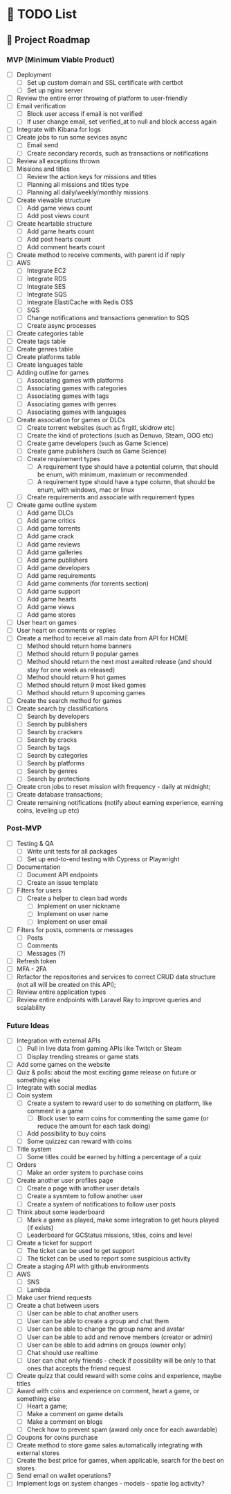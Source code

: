 # 📝 TODO List

## 🚀 Project Roadmap

### MVP (Minimum Viable Product)

- [ ] Deployment
  - [ ] Set up custom domain and SSL certificate with certbot
  - [ ] Set up nginx server
- [ ] Review the entire error throwing of platform to user-friendly
- [ ] Email verification
  - [ ] Block user access if email is not verified
  - [ ] If user change email, set verified_at to null and block access again
- [ ] Integrate with Kibana for logs
- [ ] Create jobs to run some sevices async
  - [ ] Email send
  - [ ] Create secondary records, such as transactions or notifications
- [ ] Review all exceptions thrown
- [ ] Missions and titles
  - [ ] Review the action keys for missions and titles
  - [ ] Planning all missions and titles type
  - [ ] Planning all daily/weekly/monthly missions
- [ ] Create viewable structure
  - [ ] Add game views count
  - [ ] Add post views count
- [ ] Create heartable structure
  - [ ] Add game hearts count
  - [ ] Add post hearts count
  - [ ] Add comment hearts count
- [ ] Create method to receive comments, with parent id if reply
- [ ] AWS
  - [ ] Integrate EC2
  - [ ] Integrate RDS
  - [ ] Integrate SES
  - [ ] Integrate SQS
  - [ ] Integrate ElastiCache with Redis OSS
  - [ ] SQS
  - [ ] Change notifications and transactions generation to SQS
  - [ ] Create async processes
- [ ] Create categories table
- [ ] Create tags table
- [ ] Create genres table
- [ ] Create platforms table
- [ ] Create languages table
- [ ] Adding outline for games
  - [ ] Associating games with platforms
  - [ ] Associating games with categories
  - [ ] Associating games with tags
  - [ ] Associating games with genres
  - [ ] Associating games with languages
- [ ] Create association for games or DLCs
  - [ ] Create torrent websites (such as firgitl, skidrow etc)
  - [ ] Create the kind of protections (such as Denuvo, Steam, GOG etc)
  - [ ] Create game developers (such as Game Science)
  - [ ] Create game publishers (such as Game Science)
  - [ ] Create requirement types
    - [ ] A requirement type should have a potential column, that should be enum, with minimum, maximum or recommended
    - [ ] A requirement type should have a type column, that should be enum, with windows, mac or linux
  - [ ] Create requirements and associate with requirement types
- [ ] Create game outline system
  - [ ] Add game DLCs
  - [ ] Add game critics
  - [ ] Add game torrents
  - [ ] Add game crack
  - [ ] Add game reviews
  - [ ] Add game galleries
  - [ ] Add game publishers
  - [ ] Add game developers
  - [ ] Add game requirements
  - [ ] Add game comments (for torrents section)
  - [ ] Add game support
  - [ ] Add game hearts
  - [ ] Add game views
  - [ ] Add game stores
- [ ] User heart on games
- [ ] User heart on comments or replies
- [ ] Create a method to receive all main data from API for HOME
  - [ ] Method should return home banners
  - [ ] Method should return 9 popular games
  - [ ] Method should return the next most awaited release (and should stay for one week as released)
  - [ ] Method should return 9 hot games
  - [ ] Method should return 9 most liked games
  - [ ] Method should return 9 upcoming games
- [ ] Create the search method for games
- [ ] Create search by classifications
  - [ ] Search by developers
  - [ ] Search by publishers
  - [ ] Search by crackers
  - [ ] Search by cracks
  - [ ] Search by tags
  - [ ] Search by categories
  - [ ] Search by platforms
  - [ ] Search by genres
  - [ ] Search by protections
- [ ] Create cron jobs to reset mission with frequency - daily at midnight;
- [ ] Create database transactions;
- [ ] Create remaining notifications (notify about earning experience, earning coins, leveling up etc)

### Post-MVP

- [ ] Testing & QA
  - [ ] Write unit tests for all packages
  - [ ] Set up end-to-end testing with Cypress or Playwright
- [ ] Documentation
  - [ ] Document API endpoints
  - [ ] Create an issue template
- [ ] Filters for users
  - [ ] Create a helper to clean bad words
    - [ ] Implement on user nickname
    - [ ] Implement on user name
    - [ ] Implement on user email
- [ ] Filters for posts, comments or messages
  - [ ] Posts
  - [ ] Comments
  - [ ] Messages (?)
- [ ] Refresh token
- [ ] MFA - 2FA
- [ ] Refactor the repositories and services to correct CRUD data structure (not all will be created on this API);
- [ ] Review entire application types
- [ ] Review entire endpoints with Laravel Ray to improve queries and scalability

### Future Ideas

- [ ] Integration with external APIs
  - [ ] Pull in live data from gaming APIs like Twitch or Steam
  - [ ] Display trending streams or game stats
- [ ] Add some games on the website
- [ ] Quiz & polls: about the most exciting game release on future or something else
- [ ] Integrate with social medias
- [ ] Coin system
  - [ ] Create a system to reward user to do something on platform, like comment in a game
    - [ ] Block user to earn coins for commenting the same game (or reduce the amount for each task doing)
  - [ ] Add possibility to buy coins
  - [ ] Some quizzez can reward with coins
- [ ] Title system
  - [ ] Some titles could be earned by hitting a percentage of a quiz
- [ ] Orders
  - [ ] Make an order system to purchase coins
- [ ] Create another user profiles page
  - [ ] Create a page with another user details
  - [ ] Create a sysmtem to follow another user
  - [ ] Create a system of notifications to follow user posts
- [ ] Think about some leaderboard
  - [ ] Mark a game as played, make some integration to get hours played (if exists)
  - [ ] Leaderboard for GCStatus missions, titles, coins and level
- [ ] Create a ticket for support
  - [ ] The ticket can be used to get support
  - [ ] The ticket can be used to report some suspicious activity
- [ ] Create a staging API with github environments
- [ ] AWS
  - [ ] SNS
  - [ ] Lambda
- [ ] Make user friend requests
- [ ] Create a chat between users
  - [ ] User can be able to chat another users
  - [ ] User can be able to create a group and chat them
  - [ ] User can be able to change the group name and avatar
  - [ ] User can be able to add and remove members (creator or admin)
  - [ ] User can be able to add admins on groups (owner only)
  - [ ] Chat should use realtime
  - [ ] User can chat only friends - check if possibility will be only to that ones that accepts the friend request
- [ ] Create quizz that could reward with some coins and experience, maybe titles
- [ ] Award with coins and experience on comment, heart a game, or something else
  - [ ] Heart a game;
  - [ ] Make a comment on game details
  - [ ] Make a comment on blogs
  - [ ] Check how to prevent spam (award only once for each awardable)
- [ ] Coupons for coins purchase
- [ ] Create method to store game sales automatically integrating with external stores
- [ ] Create the best price for games, when applicable, search for the best on stores
- [ ] Send email on wallet operations?
- [ ] Implement logs on system changes - models - spatie log activity?
